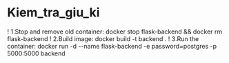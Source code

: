 # Kiem_tra_giu_ki

! 1.Stop and remove old container: docker stop flask-backend && docker rm flask-backend
! 2.Build image: docker build -t backend .
! 3.Run the container: docker run -d --name flask-backend -e password=postgres -p 5000:5000 backend
